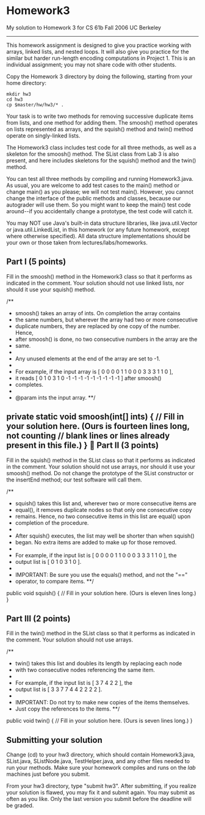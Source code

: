 Homework3
=========

My solution to Homework 3 for CS 61b Fall 2006 UC Berkeley

***************************************************************

This homework assignment is designed to give you practice working with arrays,
linked lists, and nested loops.  It will also give you practice for the similar
but harder run-length encoding computations in Project 1.  This is an
individual assignment; you may not share code with other students.

Copy the Homework 3 directory by doing the following, starting from your home
directory:

    mkdir hw3
    cd hw3
    cp $master/hw/hw3/* .

Your task is to write two methods for removing successive duplicate items from
lists, and one method for adding them.  The smoosh() method operates on lists
represented as arrays, and the squish() method and twin() method operate on
singly-linked lists.

The Homework3 class includes test code for all three methods, as well as a
skeleton for the smoosh() method.  The SList class from Lab 3 is also present,
and here includes skeletons for the squish() method and the twin() method.

You can test all three methods by compiling and running Homework3.java.  As
usual, you are welcome to add test cases to the main() method or change main()
as you please; we will not test main().  However, you cannot change the
interface of the public methods and classes, because our autograder will use
them.  So you might want to keep the main() test code around--if you
accidentally change a prototype, the test code will catch it.

You may NOT use Java's built-in data structure libraries, like java.util.Vector
or java.util.LinkedList, in this homework (or any future homework, except where
otherwise specified).  All data structure implementations should be your own or
those taken from lectures/labs/homeworks.

Part I  (5 points)
------------------
Fill in the smoosh() method in the Homework3 class so that it performs as
indicated in the comment.  Your solution should not use linked lists, nor
should it use your squish() method.

  /**
   *  smoosh() takes an array of ints.  On completion the array contains
   *  the same numbers, but wherever the array had two or more consecutive
   *  duplicate numbers, they are replaced by one copy of the number.  Hence,
   *  after smoosh() is done, no two consecutive numbers in the array are the
   *  same.
   *
   *  Any unused elements at the end of the array are set to -1.
   *
   *  For example, if the input array is [ 0 0 0 0 1 1 0 0 0 3 3 3 1 1 0 ],
   *  it reads [ 0 1 0 3 1 0 -1 -1 -1 -1 -1 -1 -1 -1 -1 ] after smoosh()
   *  completes.
   *
   *  @param ints the input array.
   **/

  private static void smoosh(int[] ints) {
    // Fill in your solution here.  (Ours is fourteen lines long, not counting
    // blank lines or lines already present in this file.)
  }

Part II  (3 points)
-------------------
Fill in the squish() method in the SList class so that it performs as indicated
in the comment.  Your solution should not use arrays, nor should it use your
smoosh() method.  Do not change the prototype of the SList constructor or the
insertEnd method; our test software will call them.

  /**
   *  squish() takes this list and, wherever two or more consecutive items are
   *  equal(), it removes duplicate nodes so that only one consecutive copy
   *  remains.  Hence, no two consecutive items in this list are equal() upon
   *  completion of the procedure.
   *
   *  After squish() executes, the list may well be shorter than when squish()
   *  began.  No extra items are added to make up for those removed.
   *
   *  For example, if the input list is [ 0 0 0 0 1 1 0 0 0 3 3 3 1 1 0 ], the
   *  output list is [ 0 1 0 3 1 0 ].
   *
   *  IMPORTANT:  Be sure you use the equals() method, and not the "=="
   *  operator, to compare items.
   **/

  public void squish() {
    // Fill in your solution here.  (Ours is eleven lines long.)
  }

Part III  (2 points)
--------------------
Fill in the twin() method in the SList class so that it performs as indicated
in the comment.  Your solution should not use arrays.

  /**
   *  twin() takes this list and doubles its length by replacing each node
   *  with two consecutive nodes referencing the same item.
   *
   *  For example, if the input list is [ 3 7 4 2 2 ], the
   *  output list is [ 3 3 7 7 4 4 2 2 2 2 ].
   *
   *  IMPORTANT:  Do not try to make new copies of the items themselves.
   *  Just copy the references to the items.
   **/

  public void twin() {
    // Fill in your solution here.  (Ours is seven lines long.)
  }

Submitting your solution
------------------------
Change (cd) to your hw3 directory, which should contain Homework3.java,
SList.java, SListNode.java, TestHelper.java, and any other files needed to run
your methods.  Make sure your homework compiles and runs on the _lab_ machines
just before you submit.

From your hw3 directory, type "submit hw3".  After submitting, if you realize
your solution is flawed, you may fix it and submit again.  You may submit as
often as you like.  Only the last version you submit before the deadline will
be graded.

